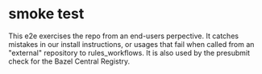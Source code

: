 # smoke test

This e2e exercises the repo from an end-users perpective.
It catches mistakes in our install instructions, or usages that fail when called from an "external" repository to rules_workflows.
It is also used by the presubmit check for the Bazel Central Registry.
